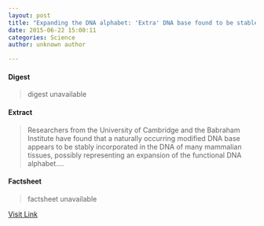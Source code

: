 ```yaml
---
layout: post
title: "Expanding the DNA alphabet: 'Extra' DNA base found to be stable in mammals"
date: 2015-06-22 15:00:11
categories: Science
author: unknown author

---
```



#### Digest
>digest unavailable

#### Extract
>Researchers from the University of Cambridge and the Babraham Institute have found that a naturally occurring modified DNA base appears to be stably incorporated in the DNA of many mammalian tissues, possibly representing an expansion of the functional DNA alphabet....

#### Factsheet
>factsheet unavailable

[Visit Link](http://phys.org/news354170766.html)


